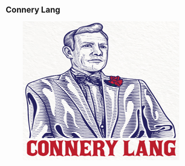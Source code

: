 ## Connery Lang

<p align="center">
  <img width="414.5" height="368" src="/img/ConneryLogo.jpg">
</p>